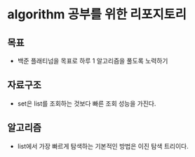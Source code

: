 # algorithm 공부를 위한 리포지토리

## 목표

- 백준 플래티넘을 목표로 하루 1 알고리즘을 풀도록 노력하기

## 자료구조

- set은 list를 조회하는 것보다 빠른 조회 성능을 가진다.

## 알고리즘

- list에서 가장 빠르게 탐색하는 기본적인 방법은 이진 탐색 트리이다.
